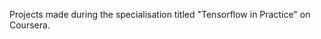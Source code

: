 Projects made during the specialisation titled "Tensorflow in Practice" on Coursera.

<!--
1. **Tokenisation:** This module explains what is tokensiation and how to use it. It also explains the use of padding in this module. For the explanation of the above concepts, the News Headlines dataset for sarcasm detection and BBS text dataset have been used.  
2. **IMDB dataset exploration:** Application of tokenisation, padding and embedding in a neaural network model to build a binary classifier for movie reviews. 
--!>
